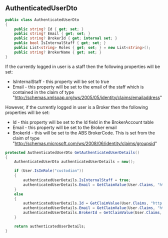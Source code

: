 ## AuthenticatedUserDto

```csharp
public class AuthenticatedUserDto
{
    public string? Id { get; set; }
    public string? Email { get; set; }
    public string? BrokerId { get; internal set; }
    public bool IsInternalStaff { get; set; }
    public List<string> Roles { get; set; } = new List<string>();
    public string? BrokerName { get; set; }
}
```

If the currently logged in user is a staff then the following properties will be set:

-   IsInternalStaff - this property will be set to true
-   Email - this property will be set to the email of the staff which is contained in the claim of type "http://schemas.xmlsoap.org/ws/2005/05/identity/claims/emailaddress"

However, if the currently logged in user is a Broker then the following properties will be set:

-   Id - this property will be set to the Id field in the BrokerAccount table
-   Email - this property will be set to the Broker email
-   BrokerId - this will be set to the ABS BrokerCode. This is set from the claim of type "http://schemas.microsoft.com/ws/2008/06/identity/claims/groupsid"

```csharp
protected AuthenticatedUserDto GetAuthenticatedUserDetails()
{
    AuthenticatedUserDto authenticatedUserDetails = new();

    if (User.IsInRole("custodian"))
    {
        authenticatedUserDetails.IsInternalStaff = true;
        authenticatedUserDetails.Email = GetClaimValue(User.Claims, "http://schemas.xmlsoap.org/ws/2005/05/identity/claims/emailaddress") ?? string.Empty;
    }
    else
    {
        authenticatedUserDetails.Id = GetClaimValue(User.Claims, "http://schemas.xmlsoap.org/ws/2005/05/identity/claims/sid") ?? string.Empty;
        authenticatedUserDetails.Email = GetClaimValue(User.Claims, "http://schemas.xmlsoap.org/ws/2005/05/identity/claims/emailaddress") ?? string.Empty;
        authenticatedUserDetails.BrokerId = GetClaimValue(User.Claims, "http://schemas.microsoft.com/ws/2008/06/identity/claims/groupsid") ?? string.Empty;
    }

    return authenticatedUserDetails;
}
```

